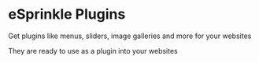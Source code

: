 eSprinkle Plugins
=================

Get plugins like menus, sliders, image galleries and more for your websites

They are ready to use as a plugin into your websites
